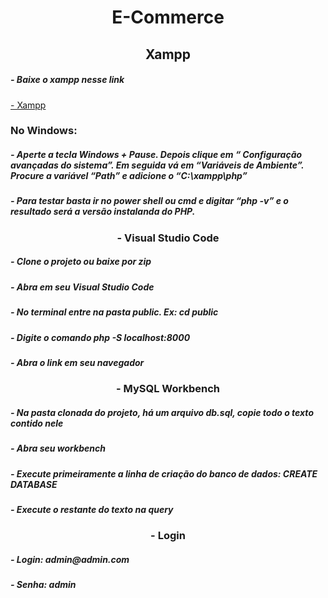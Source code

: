 
<h1 align="center"> E-Commerce </h1>

<h2 align="center" >Xampp</h2>
<h5>- Baixe o xampp nesse link</h5>
<a href="https://www.apachefriends.org/pt_br/download.html">- Xampp</a>
<h3>No Windows:</h3>
<h5>- Aperte a tecla Windows + Pause. Depois clique em “ Configuração avançadas do sistema”. Em seguida vá em “Variáveis de Ambiente”. Procure a variável “Path” e adicione o “C:\xampp\php”</h5>
<h5>- Para testar basta ir no power shell ou cmd e digitar “php -v” e o resultado será a versão instalanda do PHP.</h5>

<h3 align="center" >- Visual Studio Code</h3>
<h5>- Clone o projeto ou baixe por zip</h5>
<h5>- Abra em seu Visual Studio Code</h5>
<h5>- No terminal entre na pasta public. Ex: cd public </h5>
<h5>- Digite o comando php -S localhost:8000</h5>
<h5>- Abra o link em seu navegador</h5>

<h3 align="center" >- MySQL Workbench</h3>
<h5>- Na pasta clonada do projeto, há um arquivo db.sql, copie todo o texto contido nele</h5>
<h5>- Abra seu workbench</h5>
<h5>- Execute primeiramente a linha de criação do banco de dados: CREATE DATABASE</h5>
<h5>- Execute o restante do texto na query</h5>

<h3 align="center" >- Login</h3>
<h5>- Login: admin@admin.com</h5>
<h5>- Senha: admin</h5>
